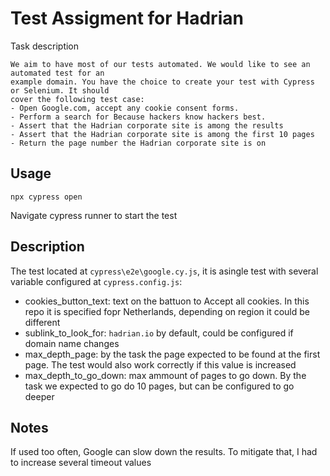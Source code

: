 # Test Assigment for Hadrian

Task description
```
We aim to have most of our tests automated. We would like to see an automated test for an
example domain. You have the choice to create your test with Cypress or Selenium. It should
cover the following test case:
- Open Google.com, accept any cookie consent forms.
- Perform a search for Because hackers know hackers best.
- Assert that the Hadrian corporate site is among the results
- Assert that the Hadrian corporate site is among the first 10 pages
- Return the page number the Hadrian corporate site is on
```

## Usage
```
npx cypress open
```
Navigate cypress runner to start the test

## Description

The test located at `cypress\e2e\google.cy.js`, it is asingle test with several variable configured at `cypress.config.js`:
- cookies_button_text: text on the battuon to Accept all cookies. In this repo it is specified fopr Netherlands, depending on region it could be different
- sublink_to_look_for: `hadrian.io` by default, could be configured if domain name changes
- max_depth_page: by the task the page expected to be found at the first page. The test would also work correctly if this value is increased
- max_depth_to_go_down: max ammount of pages to go down. By the task we expected to go do 10 pages, but can be configured to go deeper

## Notes

If used too often, Google can slow down the results. To mitigate that, I had to increase several timeout values